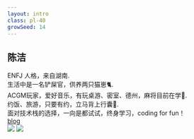 ```yaml
---
layout: intro
class: pl-40
growSeed: 14
---
```


## 陈洁

<div class="leading-10 opacity-80 mt-4">
ENFJ 人格，来自湖南.<br>
生活中是一名铲屎官，供养两只猫崽🐈️.<br>
ACGM玩家，爱好音乐，有玩桌游、密室、德州，麻将目前在学🧐.<br>
约饭、旅游，只要有约，立马背上行囊🎒.<br>
面对技术栈的选择，一向是都试试，终身学习，coding for fun！<br>
</div>

<div my-10 w-min flex="~ gap-1" items-center justify-center>
  <div i-ri-blogger-line op50 ma text-xl/>
  <div><a href="https://becase.top" target="_blank" class="border-none! font-300">blog</a></div>
</div>

<img src="/anthony-hi.png" v-click absolute top-32 right-30 w-40 />
<img src="/hi.png" v-after absolute top-27 right-20 w-8 rotate-10 delay-300 />

<div flex="~ gap2">

</div>
